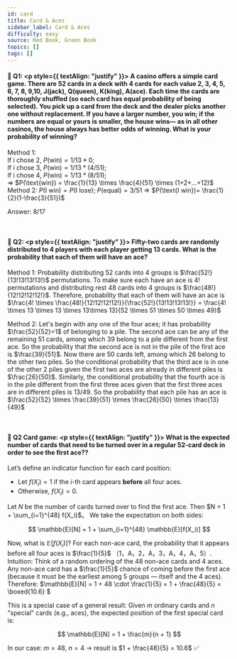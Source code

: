 ```yaml
---
id: card
title: Card & Aces 
sidebar_label: Card & Aces
difficulty: easy
source: Red Book, Green Book
topics: []
tags: []
---
```


#### 📖 Q1: <p style={{ textAlign: "justify" }}> A casino offers a simple card game. There are 52 cards in a deck with 4 cards for each value 2, 3, 4, 5, 6, 7, 8, 9,10, J(jack), Q(queen), K(king), A(ace). Each time the cards are thoroughly shuffled (so each card has equal probability of being selected). You pick up a card from the deck and the dealer picks another one without replacement. If you have a larger number, you win; if the numbers are equal or yours is smaller, the house wins— as in all other casinos, the house always has better odds of winning. What is your probability of winning?  </p> 


Method 1: <br />
If i chose 2, $P(\text{win}) = 1/13 * 0$; <br />
If i chose 3, $P(\text{win}) = 1/13 * (4/51)$; <br />
If i chose 4, $P(\text{win}) = 1/13 * (8/51)$; <br />
$\Rightarrow$ $P(\text{win}) = \frac{1}{13} \times \frac{4}{51} \times (1+2+...+12)$
<br />
Method 2:
$P(\text{I win}) = P(\text{I lose})$; $P(\text{equal}) = 3/51$ $\Rightarrow$ $P(\text{I win})= \frac{1}{2}(1-\frac{3}{51})$

Answer: 8/17

&nbsp;
#### 📖 Q2: <p style={{ textAlign: "justify" }}> Fifty-two cards are randomly distributed to 4 players with each player getting 13 cards. What is the probability that each of them will have an ace?  </p> 

Method 1: Probability distributing 52 cards into 4 groups is $\frac{52!}{13!13!13!13!}$ permutations. To make sure each have an ace is 4! permutations and distributing rest 48 cards into 4 groups is $\frac{48!}{12!12!12!12!}$. Therefore, probability that each of them will have an ace is $\frac{4! \times \frac{48!}{12!12!12!12!}}{\frac{52!}{13!13!13!13!}} = \frac{4! \times 13 \times 13 \times 13\times 13}{52 \times 51 \times 50 \times 49}$

<p style={{ textAlign: "justify" }}>  Method 2:  Let's begin with any one of the four aces; it has probability $\frac{52}{52}=1$ of belonging to a pile. The second ace can be any of the remaining 51 cards, among which 39 belong to a pile different from the first ace. So the probability that the second ace is not in the pile of the first ace is $\frac{39}{51}$. Now there are 50 cards left, among which 26 belong to the other two piles. So the conditional probability that the third ace is in one of the other 2 piles given the first two aces are already in different piles is $\frac{26}{50}$. Similarly, the conditional probability that the fourth ace is in the pile different from the first three aces given that the first three aces are in different piles is 13/49. So the probability that each pile has an ace is $\frac{52}{52} \times \frac{39}{51} \times \frac{26}{50} \times \frac{13}{49}$ </p> 

&nbsp;

#### 📖 Q2 Card game: <p style={{ textAlign: "justify" }}> What is the expected number of cards that need to be turned over in a regular 52-card deck in order to see the first ace??  </p> 



Let’s define an indicator function for each card position:

- Let $f(X_i) = 1$ if the $i$-th card appears **before** all four aces.
- Otherwise, $f(X_i) = 0$.

Let $N$ be the number of cards turned over to find the first ace. Then $N = 1 + \sum_{i=1}^{48} f(X_i)$。 We take the expectation on both sides:

$$
\mathbb{E}[N] = 1 + \sum_{i=1}^{48} \mathbb{E}[f(X_i)]
$$

Now, what is $\mathbb{E}[f(X_i)]$? For each non-ace card, the probability that it appears before  all four aces is $\frac{1}{5}$ （1，A，2，A，3，A，4，A，5）. Intuition: Think of a random ordering of the 48 non-ace cards and 4 aces. Any non-ace card has a $\frac{1}{5}$ chance of coming before the first ace (because it must be the earliest among 5 groups — itself and the 4 aces). Therefore: $\mathbb{E}[N] = 1 + 48 \cdot \frac{1}{5} = 1 + \frac{48}{5} = \boxed{10.6} $



This is a special case of a general result: Given $m$ ordinary cards and $n$ "special" cards (e.g., aces), the expected position of the first special card is:

$$
\mathbb{E}[N] = 1 + \frac{m}{n + 1}
$$

In our case: $m = 48$, $n = 4$ → result is $1 + \frac{48}{5} = 10.6$ ✅
